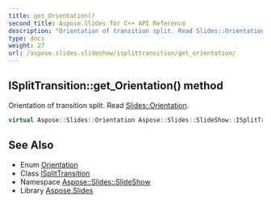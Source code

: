 ```yaml
---
title: get_Orientation()
second_title: Aspose.Slides for C++ API Reference
description: "Orientation of transition split. Read Slides::Orientation."
type: docs
weight: 27
url: /aspose.slides.slideshow/isplittransition/get_orientation/
---
```

## ISplitTransition::get_Orientation() method


Orientation of transition split. Read [Slides::Orientation](../../../aspose.slides/orientation/).

```cpp
virtual Aspose::Slides::Orientation Aspose::Slides::SlideShow::ISplitTransition::get_Orientation()=0
```

## See Also

* Enum [Orientation](../../../aspose.slides/orientation/)
* Class [ISplitTransition](../)
* Namespace [Aspose::Slides::SlideShow](../../)
* Library [Aspose.Slides](../../../)